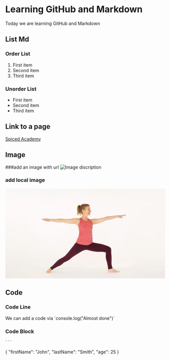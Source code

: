 # Learning GitHub and Markdown
Today we are learning GitHub and Markdown

## List Md 
### Order List
1. First item
2. Second item
3. Third item

### Unorder List
- First item
- Second item
- Third item

## Link to a page
[Spiced Academy](https://www.spiced-academy.com)

## Image

###add an image with url
![Image discription](https://www.ekhartyoga.com/media/images/articles/content/Warrior-2-yoga-pose-Virabhadrasana-II-Ekhart-Yoga.jpg)

### add local image
![warrrior2](./warrior2.jpeg)

## Code
### Code Line 
We can add a code via ´console.log("Almost done")´

### Code Block

	```
{
  "firstName": "John",
  "lastName": "Smith",
  "age": 25
}
```


